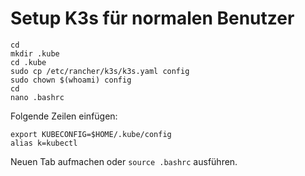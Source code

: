 # Setup K3s für normalen Benutzer

```shell
cd
mkdir .kube
cd .kube
sudo cp /etc/rancher/k3s/k3s.yaml config
sudo chown $(whoami) config
cd
nano .bashrc
```
Folgende Zeilen einfügen:
```shell
export KUBECONFIG=$HOME/.kube/config
alias k=kubectl
```

Neuen Tab aufmachen oder `source .bashrc` ausführen.
